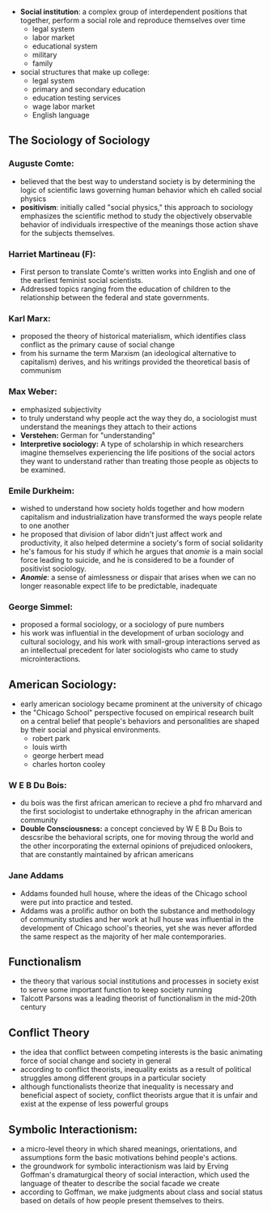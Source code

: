 - **Social institution**: a complex group of interdependent positions that together, perform a social role and reproduce themselves over time
	- legal system
	- labor market
	- educational system
	- military
	- family
- social structures that make up college:
	- legal system
	- primary and secondary education
	- education testing services
	- wage labor market
	- English language
## The Sociology of Sociology
### Auguste Comte:
- believed that the best way to understand society is by determining the logic of scientific laws governing human behavior which eh called social physics
- **positivism**: initially called "social physics," this approach to sociology emphasizes the scientific method to study the objectively observable behavior of individuals irrespective of the meanings those action shave for the subjects themselves.
### Harriet Martineau (F):
- First person to translate Comte's written works into English and one of the earliest feminist social scientists.
- Addressed topics ranging from the education of children to the relationship between the federal and state governments.
### Karl Marx:
- proposed the theory of historical materialism, which identifies class conflict as the primary cause of social change
- from his surname the term Marxism (an ideological alternative to capitalism) derives, and his writings provided the theoretical basis of communism
### Max Weber:
- emphasized subjectivity
- to truly understand why people act the way they do, a sociologist must understand the meanings they attach to their actions
- **Verstehen:** German for "understanding"
- **Interpretive sociology:** A type of scholarship in which researchers imagine themselves experiencing the life positions of the social actors they want to understand rather than treating those people as objects to be examined.
### Emile Durkheim:
- wished to understand how society holds together and how modern capitalism and industrialization have transformed the ways people relate to one another
- he proposed that division of labor didn't just affect work and productivity, it also helped determine a society's form of social solidarity
- he's famous for his study if which he argues that *anomie* is a main social force leading to suicide, and he is considered to be a founder of positivist sociology.
- ***Anomie***: a sense of aimlessness or dispair that arises when we can no longer reasonable expect life to be predictable, inadequate
### George Simmel:
- proposed a formal sociology, or a sociology of pure numbers
- his work was influential in the development of urban sociology and cultural sociology, and his work with small-group interactions served as an intellectual precedent for later sociologists who came to study microinteractions.
## American Sociology:
- early american sociology became prominent at the university of chicago
- the "Chicago School" perspective focused on empirical research built on a central belief that people's behaviors and personalities are shaped by their social and physical environments.
	- robert park
	- louis wirth
	- george herbert mead
	- charles horton cooley
### W E B Du Bois:
- du bois was the first african american to recieve a phd fro mharvard and the first sociologist to undertake ethnography in the african american community
- **Double Consciousness:** a concept concieved by W E B Du Bois to descsribe the behavioral scripts, one for moving throug the world and the other incorporating the external opinions of prejudiced onlookers, that are constantly maintained by african americans
### Jane Addams
- Addams founded hull house, where the ideas of the Chicago school were put into practice and tested.
- Addams was a prolific author on both the substance and methodology of community studies and her work at hull house was influential in the development of Chicago school's theories, yet she was never afforded the same respect as the majority of her male contemporaries.
## Functionalism
- the theory that various social institutions and processes in society exist to serve some important function to keep society running
- Talcott Parsons was a leading theorist of functionalism in the mid-20th century
## Conflict Theory
- the idea that conflict between competing interests is the basic animating force of social change and society in general
- according to conflict theorists, inequality exists as a result of political struggles among different groups in a particular society
- although functionalists theorize that inequality is necessary and beneficial aspect of society, conflict theorists argue that it is unfair and exist at the expense of less powerful groups
## Symbolic Interactionism:
- a micro-level theory in which shared meanings, orientations, and assumptions form the basic motivations behind people's actions.
- the  groundwork for symbolic interactionism was laid by Erving Goffman's dramaturgical theory of social interaction, which used the language of theater to describe the social facade we create
- according to Goffman, we make judgments about class and social status based on details of how people present themselves to theirs.